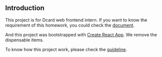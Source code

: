 ## Introduction

This project is for Dcard web frontend intern. If you want to know the requirement of this homework, you could check the [document](./Dcard_2021_Web_Frontend_Intern_Homework.pdf).

And this project was bootstrapped with [Create React App](https://github.com/facebook/create-react-app). We remove the dispensable items.

To know how this project work, please check the [guideline](./Guideline.pdf).
